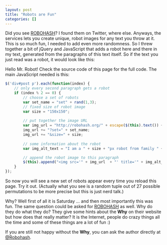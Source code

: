```yaml
---
layout: post
title: "Robots are Fun"
categories: []
---
```


<script type="text/javascript">
 $(document).ready(function() {
		$('div#post p').each(function(index) {
			// only every second paragraph gets a robot
			if (index % 2 == 0) {
				// choose a set of robots
				var set_name = "set" + rand(1,3);
				// fixed size of robot image
				var size = "150x150";
				
				// put together the image URL
				var img_url = "http://robohash.org/" + escape($(this).text()) + ".png";
				img_url += "?set=" + set_name;
				img_url += "&size=" + size;
				
				// some information about the robot
				var img_alt_text = "I am a " + size + "px robot from family " + set_name + " at http://robohash.org.";

				// append the robot image to this paragraph
				$(this).append("<img src='" + img_url  + "' title='" + img_alt_text + "'/>");
			}
		});
 });

	// lower bound and upper bound
	function rand(l,u) {
		return Math.floor((Math.random() * (u-l+1))+l);
	}
</script>


Did you see [ROBOHASH](http://robohash.org/)? I found them on Twitter, where else. Anyways, the services lets you create unique, robot images for any text you throw at it. This is so much fun, I needed to add even more randomness. So I threw together a bit of jQuery and JavaScript that adds a robot here and there in my text, generated from the paragraphs of this text itself. So if the text you just read was a robot, it would look like this:

Hello Mr. Robot! Check the source code of this page for the full code. The main JavaScript needed is this: 

```javascript
$('div#post p').each(function(index) {
	// only every second paragraph gets a robot
	if (index % 2 == 0) {
		// choose a set of robots
		var set_name = "set" + rand(1,3);
		// fixed size of robot image
		var size = "150x150";
		
		// put together the image URL
		var img_url = "http://robohash.org/" + escape($(this).text()) + ".png";
		img_url += "?set=" + set_name;
		img_url += "&size=" + size;
		
		// some information about the robot
		var img_alt_text = "I am a " + size + "px robot from family " + set_name + " at http://robohash.org.";

		// append the robot image to this paragraph
		$(this).append("<img src='" + img_url  + "' title='" + img_alt_text + "'/>");
	}
});
```

So now you will see a new set of robots appear every time you reload this page. Try it out. (Actually what you see is a random tuple out of 27 possible permutations to be more precise but this is just nerd talk.)

Why? Well first of all it is Saturday ... and then most importantly this was fun. The same question could be asked for [ROBOHASH](http://robohash.org/) as well. Why do they do what they do? They give some hints about the **Why** on their website but how does that really matter? It is the Internet, people do crazy things all the time and some of these things are a lot of fun :)

If you are still not happy without the **Why**, you can ask the author directly at [@Robohash](https://twitter.com/#!/Robohash).
